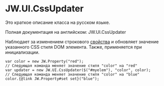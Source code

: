 ﻿# JW.UI.CssUpdater

Это краткое описание класса на русском языке.

Полная документация на английском: JW.UI.CssUpdater

Наблюдает за изменением строкового [свойства](#!/guide/rujwproperty) и обновляет значение указанного CSS стиля DOM элемента.
Также, применяется при инициализации.

    var color = new JW.Property("red");
    // Следующая команда меняет значение стиля "color" на "red"
    var updater = new JW.UI.CssUpdater($("#myelem"), "color", color);
    // Следующая команда меняет значение стиля "color" на "blue"
    color.{@link JW.Property#set set}("blue");
